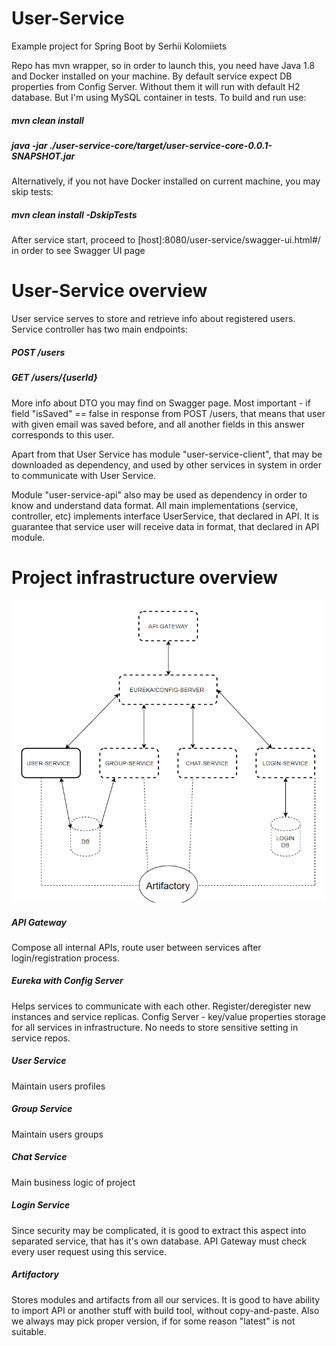 # User-Service
Example project for Spring Boot by Serhii Kolomiiets

Repo has mvn wrapper, so in order to launch this, you need have Java 1.8 and Docker installed on your machine. By default service expect DB properties from Config Server. Without them it will run with default H2 database. But I'm using MySQL container in tests.
To build and run use:

##### mvn clean install

##### java -jar ./user-service-core/target/user-service-core-0.0.1-SNAPSHOT.jar

Alternatively, if you not have Docker installed on current machine, you may skip tests:

##### mvn clean install -DskipTests

After service start, proceed to [host]:8080/user-service/swagger-ui.html#/ in order to see Swagger UI page 

# User-Service overview

User service serves to store and retrieve info about registered users. Service controller has two main endpoints:

##### POST /users

##### GET /users/{userId}

More info about DTO you may find on Swagger page. Most important - if field "isSaved" == false in response from POST /users, that means that user with given email was saved before, and all another fields in this answer corresponds to this user.

Apart from that User Service has module "user-service-client", that may be downloaded as dependency, and used by other services in system in order to communicate with User Service.

Module "user-service-api" also may be used as dependency in order to know and understand data format. All main implementations (service, controller, etc) implements interface UserService, that declared in API. It is guarantee that service user will receive data in format, that declared in API module.


# Project infrastructure overview

![Alt text](https://github.com/KolomiietsSerhii/user-service/blob/master/Infrastructure.PNG?raw=true "Infrastructure")

##### API Gateway
Compose all internal APIs, route user between services after login/registration process.

##### Eureka with Config Server
Helps services to communicate with each other. Register/deregister new instances and service replicas. Config Server - key/value properties storage for all services in infrastructure. No needs to store sensitive setting in service repos.

##### User Service
Maintain users profiles

##### Group Service
Maintain users groups

##### Chat Service
Main business logic of project

##### Login Service
Since security may be complicated, it is good to extract this aspect into separated service, that has it's own database. API Gateway must check every user request using this service.

##### Artifactory
Stores modules and artifacts from all our services. It is good to have ability to import API or another stuff with build tool, without copy-and-paste. Also we always may pick proper version, if for some reason "latest" is not suitable.